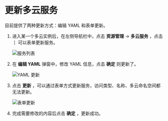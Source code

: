 # 更新多云服务

目前提供了两种更新方式：编辑 YAML 和表单更新。

1. 进入某一个多云实例后，在左侧导航栏中，点击 __资源管理__ -> __多云服务__ ，点击 __⋮__ 可以表单更新服务。

    ![服务列表](https://docs.daocloud.io/daocloud-docs-images/docs/zh/docs/kairship/images/update-service01.png)

2. 在 __编辑 YAML__ 弹窗中，修改 YAML 信息，点击 __确定__ 则更新了。

    ![YAML 更新](https://docs.daocloud.io/daocloud-docs-images/docs/kairship/images/update-service02.png)

3. 点击 __更新__ ，可以通过表单方式更新服务，访问类型、名称、多云命名空间都无法更新。

    ![表单更新](https://docs.daocloud.io/daocloud-docs-images/docs/kairship/images/update-service03.png)

4. 完成需要修改的内容后点击 __确定__ ，更新成功。
